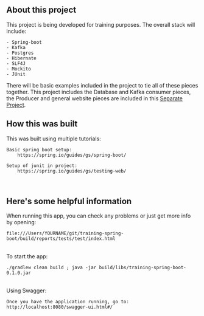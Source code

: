 ## About this project

This project is being developed for training purposes.  The overall stack will include:  
    
    - Spring-boot  
    - Kafka
    - Postgres
    - Hibernate
    - SLF4J
    - Mockito
    - JUnit
    
There will be basic examples included in the project to tie all of these pieces together.  This project includes the Database and 
Kafka consumer pieces, the Producer and general website pieces are included in this 
[Separate Project](https://github.com/SoWelch/Training-Spring-Boot-Consumer).  


## How this was built

This was built using multiple tutorials:  

    Basic spring boot setup:  
        https://spring.io/guides/gs/spring-boot/  
            
    Setup of junit in project:  
        https://spring.io/guides/gs/testing-web/  
      
<br />

## Here's some helpful information

When running this app, you can check any problems or just get more info by opening: 
    
    file:///Users/YOURNAME/git/training-spring-boot/build/reports/tests/test/index.html
    
<br />
To start the app:

    ./gradlew clean build ; java -jar build/libs/training-spring-boot-0.1.0.jar

<br />
Using Swagger:

    Once you have the application running, go to: http://localhost:8080/swagger-ui.html#/
